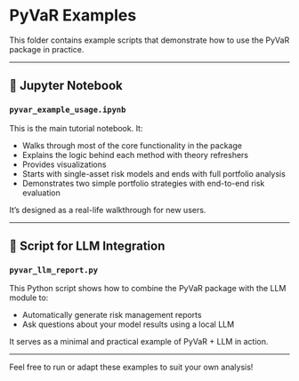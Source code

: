 # PyVaR Examples

This folder contains example scripts that demonstrate how to use the PyVaR package in practice.

---

## 📘 Jupyter Notebook

### `pyvar_example_usage.ipynb`

This is the main tutorial notebook. It:

- Walks through most of the core functionality in the package
- Explains the logic behind each method with theory refreshers
- Provides visualizations
- Starts with single-asset risk models and ends with full portfolio analysis
- Demonstrates two simple portfolio strategies with end-to-end risk evaluation

It’s designed as a real-life walkthrough for new users.

---

## 🤖 Script for LLM Integration

### `pyvar_llm_report.py` 

This Python script shows how to combine the PyVaR package with the LLM module to:

- Automatically generate risk management reports
- Ask questions about your model results using a local LLM

It serves as a minimal and practical example of PyVaR + LLM in action.

---

Feel free to run or adapt these examples to suit your own analysis!
